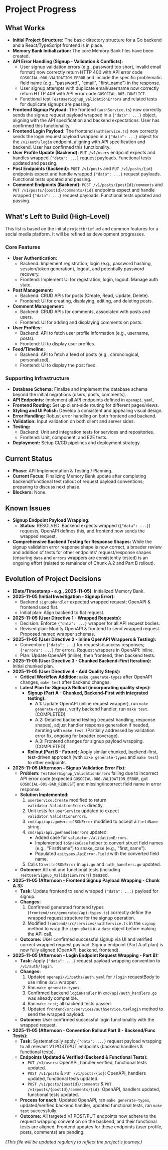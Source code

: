 # Project Progress

## What Works

- **Initial Project Structure:** The basic directory structure for a Go backend and a React/TypeScript frontend is in place.
- **Memory Bank Initialization:** The core Memory Bank files have been created.
- **API Error Handling (Signup - Validation & Conflicts):**
    - User signup validation errors (e.g., password too short, invalid email format) now correctly return HTTP 400 with API error code `GOSOCIAL-006-VALIDATION_ERROR` and include the specific problematic field name (e.g., "password", "email", "first_name") in the response.
    - User signup attempts with duplicate email/username now correctly return HTTP 409 with API error code `GOSOCIAL-005-CONFLICT`.
    - Functional test `TestUserSignup_ValidationErrors` and related tests for duplicate signups are passing.
- **Frontend Signup Payload:** The frontend (`authService.ts`) now correctly sends the signup request payload wrapped in a `{"data": ...}` object, aligning with the API specification and backend expectations. User has confirmed this functionality.
- **Frontend Login Payload:** The frontend (`authService.ts`) now correctly sends the login request payload wrapped in a `{"data": ...}` object for the `/v1/auth/login` endpoint, aligning with API specification and backend. User has confirmed this functionality.
- **User Profile Update (Backend):** `PUT /v1/users` endpoint expects and handles wrapped `{"data": ...}` request payloads. Functional tests updated and passing.
- **Post Endpoints (Backend):** `POST /v1/posts` and `PUT /v1/posts/{id}` endpoints expect and handle wrapped `{"data": ...}` request payloads. Functional tests updated and passing.
- **Comment Endpoints (Backend):** `POST /v1/posts/{postId}/comments` and `PUT /v1/posts/{postId}/comments/{id}` endpoints expect and handle wrapped `{"data": ...}` request payloads. Functional tests updated and passing.

## What's Left to Build (High-Level)

This list is based on the initial `projectbrief.md` and common features for a social media platform. It will be refined as development progresses.

### Core Features
- **User Authentication:**
    - Backend: Implement registration, login (e.g., password hashing, session/token generation), logout, and potentially password recovery.
    - Frontend: Implement UI for registration, login, logout. Manage auth state.
- **Post Management:**
    - Backend: CRUD APIs for posts (Create, Read, Update, Delete).
    - Frontend: UI for creating, displaying, editing, and deleting posts.
- **Comment Management:**
    - Backend: CRUD APIs for comments, associated with posts and users.
    - Frontend: UI for adding and displaying comments on posts.
- **User Profiles:**
    - Backend: API to fetch user profile information (e.g., username, posts).
    - Frontend: UI to display user profiles.
- **Feed/Timeline:**
    - Backend: API to fetch a feed of posts (e.g., chronological, personalized).
    - Frontend: UI to display the post feed.

### Supporting Infrastructure
- **Database Schema:** Finalize and implement the database schema beyond the initial migrations (users, posts, comments).
- **API Endpoints:** Implement all API endpoints defined in `openapi.yaml`.
- **Frontend Routing:** Set up client-side routing for different pages/views.
- **Styling and UI Polish:** Develop a consistent and appealing visual design.
- **Error Handling:** Robust error handling on both frontend and backend.
- **Validation:** Input validation on both client and server sides.
- **Testing:**
    - Backend: Unit and integration tests for services and repositories.
    - Frontend: Unit, component, and E2E tests.
- **Deployment:** Setup CI/CD pipelines and deployment strategy.

## Current Status

- **Phase:** API Implementation & Testing / Planning.
- **Current Focus:** Finalizing Memory Bank update after completing backend/functional test rollout of request payload conventions; preparing to discuss next phase.
- **Blockers:** None.

## Known Issues

- **Signup Endpoint Payload Wrapping:**
    - **Status:** RESOLVED. Backend expects wrapped (`{"data": ...}`) requests, OpenAPI defines this, and frontend now sends the wrapped request.
- **Comprehensive Backend Testing for Response Shapes:** While the signup validation error response shape is now correct, a broader review and addition of tests for other endpoints' request/response shapes (ensuring `data` and `errors` wrappers are consistently tested) is an ongoing effort (related to remainder of Chunk A.2 and Part B rollout).

## Evolution of Project Decisions

- **[Date/Timestamp - e.g., 2025-11-05]**: Initialized Memory Bank.
- **2025-11-05 (Initial Investigation - Signup Error):**
    - Backend `signupHandler` expected wrapped request; OpenAPI & frontend used flat.
    - Initial plan: Align backend to flat request.
- **2025-11-05 (User Directive 1 - Wrapped Requests):**
    - Decision: Enforce `{"data": ...}` wrapper for all API request bodies.
    - Revised plan: Modify OpenAPI & frontend to send wrapped request. Proposed named wrapper schemas.
- **2025-11-05 (User Directive 2 - Inline OpenAPI Wrappers & Testing):**
    - Convention: `{"data": ...}` for requests/success responses; `{"errors": ...}` for errors. Request wrappers in OpenAPI: inline.
    - Plan: Update OpenAPI (inline), then frontend, then backend tests.
- **2025-11-05 (User Directive 3 - Chunked Backend-First Iteration):** Initial chunked plan.
- **2025-11-05 (User Directive 4 - Add Quality Steps):**
    - **Critical Workflow Addition:** `make generate-types` after OpenAPI changes, `make test` after backend changes.
    - **Latest Plan for Signup & Rollout (incorporating quality steps):**
        - **Signup (Part A - Chunked, Backend-First with integrated testing):**
            - A.1: Update OpenAPI (inline request wrapper), run `make generate-types`, verify backend handler, run `make test`. (COMPLETED)
            - A.2: Detailed backend testing (request handling, response shapes), adjust handler response generation if needed, iterating with `make test`. (Partially addressed by validation error fix, ongoing for broader coverage).
            - A.3: Frontend changes for signup payload wrapping. (COMPLETED)
        - **Rollout (Part B - Future):** Apply similar chunked, backend-first, test-driven approach (with `make generate-types` and `make test`) to other endpoints.
- **2025-11-05 (Afternoon - Signup Validation Error Fix):**
    - **Problem:** `TestUserSignup_ValidationErrors` failing due to incorrect API error code (expected `GOSOCIAL-006-VALIDATION_ERROR`, got `GOSOCIAL-001-BAD_REQUEST`) and missing/incorrect field name in error response.
    - **Solution Implemented:**
        1.  `userService.Create` modified to return `validator.ValidationErrors` directly.
        2.  Unit tests for `userService` updated to expect `validator.ValidationErrors`.
        3.  `cmd/api/api.go#writeJSONError` modified to accept a `fieldName` string.
        4.  `cmd/api/api.go#handleErrors` updated:
            - Added case for `validator.ValidationErrors`.
            - Implemented `toSnakeCase` helper to convert struct field names (e.g., "FirstName") to snake_case (e.g., "first_name").
            - Populated `apitypes.ApiError.Field` with the converted field name.
        5.  Calls to `writeJSONError` in `api.go` and `auth_handlers.go` updated.
    - **Outcome:** All unit and functional tests (including `TestUserSignup_ValidationErrors`) passed.
- **2025-11-05 (Afternoon - Frontend Signup Payload Wrapping - Chunk A.3):**
    - **Task:** Update frontend to send wrapped `{"data": ...}` payload for signup.
    - **Changes:**
        1.  Confirmed generated frontend types (`frontend/src/generated/api-types.ts`) correctly define the wrapped request structure for the signup operation.
        2.  Modified `frontend/src/services/authService.ts` in the `signup` method to wrap the `signupData` in a `data` object before making the API call.
    - **Outcome:** User confirmed successful signup via UI and verified correct wrapped request payload. Signup endpoint (Part A of plan) is now fully aligned (OpenAPI, backend, frontend).
- **2025-11-05 (Afternoon - Login Endpoint Request Wrapping - Part B):**
    - **Task:** Apply `{"data": ...}` request payload wrapping convention to `/v1/auth/login`.
    - **Changes:**
        1.  Updated `openapi/v1/paths/auth.yaml` for `/login` requestBody to use inline `data` wrapper.
        2.  Ran `make generate-types`.
        3.  Confirmed backend `loginHandler` in `cmd/api/auth_handlers.go` was already compatible.
        4.  Ran `make test`; all backend tests passed.
        5.  Updated `frontend/src/services/authService.ts#login` method to send the wrapped payload.
    - **Outcome:** User confirmed successful login functionality with the wrapped request.
- **2025-11-05 (Afternoon - Convention Rollout Part B - Backend/Func Tests):**
    - **Task:** Systematically apply `{"data": ...}` request payload wrapping to all relevant V1 POST/PUT endpoints (backend handlers & functional tests).
    - **Endpoints Updated & Verified (Backend & Functional Tests):**
        - `PUT /v1/users`: OpenAPI, handler verified, functional tests updated.
        - `POST /v1/posts` & `PUT /v1/posts/{id}`: OpenAPI, handlers updated, functional tests updated.
        - `POST /v1/posts/{postId}/comments` & `PUT /v1/posts/{postId}/comments/{id}`: OpenAPI, handlers updated, functional tests updated.
    - **Process for each:** Updated OpenAPI, ran `make generate-types`, updated/verified backend handler, updated functional tests, ran `make test` successfully.
    - **Outcome:** All targeted V1 POST/PUT endpoints now adhere to the request wrapping convention on the backend, and their functional tests are aligned. Frontend updates for these endpoints (user profile, posts, comments) are pending.

*(This file will be updated regularly to reflect the project's journey.)*
